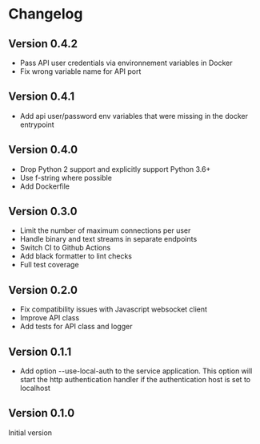 Changelog
=========

Version 0.4.2
-------------

+ Pass API user credentials via environnement variables in Docker
+ Fix wrong variable name for API port

Version 0.4.1
-------------

+ Add api user/password env variables that were missing in the docker entrypoint

Version 0.4.0
-------------

+ Drop Python 2 support and explicitly support Python 3.6+
+ Use f-string where possible
+ Add Dockerfile

Version 0.3.0
-------------

+ Limit the number of maximum connections per user
+ Handle binary and text streams in separate endpoints
+ Switch CI to Github Actions
+ Add black formatter to lint checks
+ Full test coverage

Version 0.2.0
-------------

+ Fix compatibility issues with Javascript websocket client
+ Improve API class
+ Add tests for API class and logger

Version 0.1.1
-------------

+ Add option --use-local-auth to the service application. This option will
  start the http authentication handler if the authentication host is set to
  localhost

Version 0.1.0
-------------

Initial version
